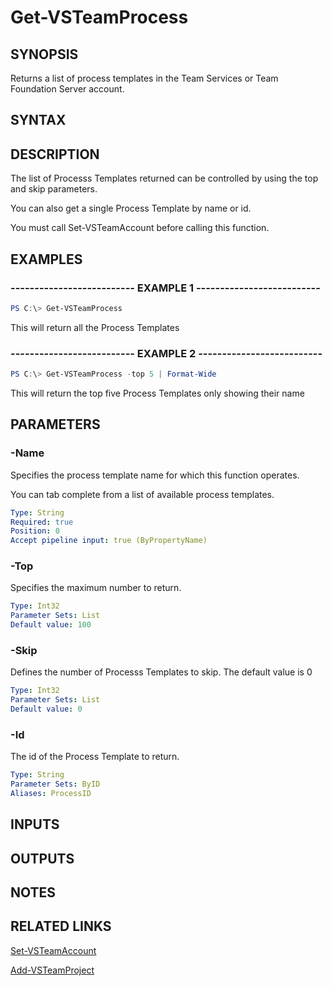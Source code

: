 


# Get-VSTeamProcess

## SYNOPSIS

Returns a list of process templates in the Team Services or Team Foundation Server account.

## SYNTAX

## DESCRIPTION

The list of Processs Templates returned can be controlled by using the top and skip parameters.

You can also get a single Process Template by name or id.

You must call Set-VSTeamAccount before calling this function.

## EXAMPLES

### -------------------------- EXAMPLE 1 --------------------------

```PowerShell
PS C:\> Get-VSTeamProcess
```

This will return all the Process Templates

### -------------------------- EXAMPLE 2 --------------------------

```PowerShell
PS C:\> Get-VSTeamProcess -top 5 | Format-Wide
```

This will return the top five Process Templates only showing their name

## PARAMETERS

### -Name

Specifies the process template name for which this function operates.

You can tab complete from a list of available process templates.

```yaml
Type: String
Required: true
Position: 0
Accept pipeline input: true (ByPropertyName)
```

### -Top

Specifies the maximum number to return.

```yaml
Type: Int32
Parameter Sets: List
Default value: 100
```

### -Skip

Defines the number of Processs Templates to skip. The default value is 0

```yaml
Type: Int32
Parameter Sets: List
Default value: 0
```

### -Id

The id of the Process Template to return.

```yaml
Type: String
Parameter Sets: ByID
Aliases: ProcessID
```

## INPUTS

## OUTPUTS

## NOTES

## RELATED LINKS

[Set-VSTeamAccount](Set-VSTeamAccount.md)

[Add-VSTeamProject](Add-VSTeamProject.md)
